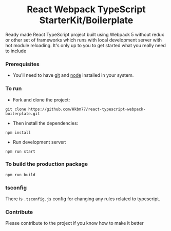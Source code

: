 <p align="center">
    <h1 align="center">React Webpack TypeScript StarterKit/Boilerplate</h1>
</p>

<p>
 Ready made React TypeScript project built using Webpack 5 without redux or other set of frameworks which runs with local development server with hot module reloading. It's only up to you to get started what you really need to include 
</p>


### Prerequisites
* You'll need to have [git](https://git-scm.com/) and [node](https://nodejs.org/en/) installed in your system.

### To run
* Fork and clone the project:

```
git clone https://github.com/Hkbm77/react-typescript-webpack-boilerplate.git
```

* Then install the dependencies:

```
npm install
```

* Run development server:

```
npm run start
```


### To build the production package
```
npm run build
```

### tsconfig
There is `.tsconfig.js` config for changing any rules related to typescript.

### Contribute
Please contribute to the project if you know how to make it better
